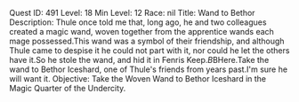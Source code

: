 Quest ID: 491
Level: 18
Min Level: 12
Race: nil
Title: Wand to Bethor
Description: Thule once told me that, long ago, he and two colleagues created a magic wand, woven together from the apprentice wands each mage possessed.This wand was a symbol of their friendship, and although Thule came to despise it he could not part with it, nor could he let the others have it.So he stole the wand, and hid it in Fenris Keep.$B$BHere.Take the wand to Bethor Iceshard, one of Thule's friends from years past.I'm sure he will want it.
Objective: Take the Woven Wand to Bethor Iceshard in the Magic Quarter of the Undercity.
